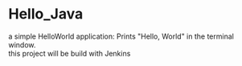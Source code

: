 # Hello_Java
a simple HelloWorld application: Prints "Hello, World" in the terminal window.    
this project will be build with Jenkins
